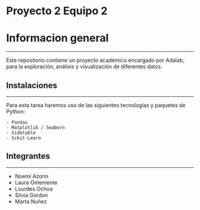 # Proyecto 2 Equipo 2

# Informacion general
***

Este repositorio contiene un proyecto académico encargado por Adalab, para la exploración, análisis y visualización de diferentes datos.

## Instalaciones
***
Para esta tarea haremos uso de las siguientes tecnologías y paquetes de Python:
```
- Pandas
- Matplotlib / Seaborn
- Sidetable
- Sckit-Learn
```

## Integrantes 
***
  * Noemí Azorín
  * Laura Onteniente
  * Lourdes Ochoa
  * Silvia Gordon
  * Marta Nuñez

